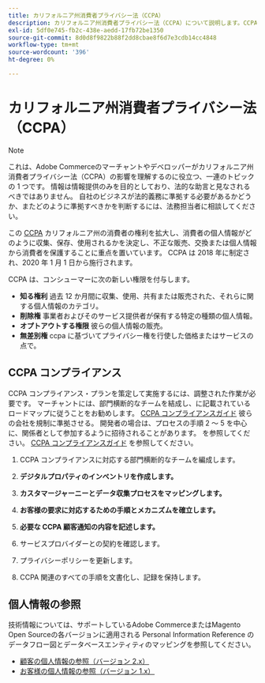 ```yaml
---
title: カリフォルニア州消費者プライバシー法（CCPA）
description: カリフォルニア州消費者プライバシー法（CCPA）について説明します。CCPA は、カリフォルニア州の消費者の権利を拡大し、個人情報の収集、保存、使用の方法を決定するものです。
exl-id: 5df0e745-fb2c-438e-aedd-17fb72be1350
source-git-commit: 8d0d8f9822b88f2dd8cbae8f6d7e3cdb14cc4848
workflow-type: tm+mt
source-wordcount: '396'
ht-degree: 0%

---
```


# カリフォルニア州消費者プライバシー法（CCPA）

>[!NOTE]
>
>これは、Adobe Commerceのマーチャントやデベロッパーがカリフォルニア州消費者プライバシー法（CCPA）の影響を理解するのに役立つ、一連のトピックの 1 つです。 情報は情報提供のみを目的としており、法的な助言と見なされるべきではありません。 自社のビジネスが法的義務に準拠する必要があるかどうか、またどのように準拠すべきかを判断するには、法務担当者に相談してください。

この [CCPA](https://oag.ca.gov/privacy/ccpa) カリフォルニア州の消費者の権利を拡大し、消費者の個人情報がどのように収集、保存、使用されるかを決定し、不正な販売、交換または個人情報から消費者を保護することに重点を置いています。 CCPA は 2018 年に制定され、2020 年 1 月 1 日から施行されます。

CCPA は、コンシューマーに次の新しい権限を付与します。

- **知る権利** 過去 12 か月間に収集、使用、共有または販売された、それらに関する個人情報のカテゴリ。
- **削除権** 事業者およびそのサービス提供者が保有する特定の種類の個人情報。
- **オプトアウトする権限** 彼らの個人情報の販売。
- **無差別権** ccpa に基づいてプライバシー権を行使した価格またはサービスの点で。

## CCPA コンプライアンス

CCPA コンプライアンス・プランを策定して実施するには、調整された作業が必要です。 マーチャントには、部門横断的なチームを結成し、に記載されているロードマップに従うことをお勧めします。 [CCPA コンプライアンスガイド](https://experienceleague.adobe.com/docs/commerce-admin/start/compliance/privacy/compliance-ccpa.html) 彼らの会社を規制に準拠させる。 開発者の場合は、プロセスの手順 2 ～ 5 を中心に、関係者として参加するように招待されることがあります。 を参照してください。 [CCPA コンプライアンスガイド](https://experienceleague.adobe.com/docs/commerce-admin/start/compliance/privacy/compliance-ccpa.html) を参照してください。

1. CCPA コンプライアンスに対応する部門横断的なチームを編成します。

1. **デジタルプロパティのインベントリを作成します。**

1. **カスタマージャーニーとデータ収集プロセスをマッピングします。**

1. **お客様の要求に対応するための手順とメカニズムを確立します。**

1. **必要な CCPA 顧客通知の内容を記述します。**

1. サービスプロバイダーとの契約を確認します。

1. プライバシーポリシーを更新します。

1. CCPA 関連のすべての手順を文書化し、記録を保持します。

## 個人情報の参照

技術情報については、サポートしているAdobe CommerceまたはMagento Open Sourceの各バージョンに適用される Personal Information Reference のデータフロー図とデータベースエンティティのマッピングを参照してください。

- [顧客の個人情報の参照（バージョン 2.x）](data-m2.md)
- [お客様の個人情報の参照（バージョン 1.x）](data-m1.md)
